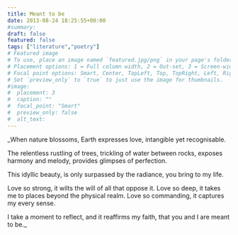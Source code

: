 ```yaml
---
title: Meant to be
date: 2013-08-24 18:25:55+00:00
#summary:
draft: false
featured: false
tags: ["literature","poetry"]
# Featured image
# To use, place an image named `featured.jpg/png` in your page's folder.
# Placement options: 1 = Full column width, 2 = Out-set, 3 = Screen-width
# Focal point options: Smart, Center, TopLeft, Top, TopRight, Left, Right, BottomLeft, Bottom, BottomRight
# Set `preview_only` to `true` to just use the image for thumbnails.
#image:
#  placement: 3
#  caption: ""
#  focal_point: "Smart"
#  preview_only: false
#  alt_text:
---
```


_When nature blossoms,
Earth expresses love,
intangible yet recognisable.

The relentless rustling of trees,
trickling of water between rocks,
exposes harmony and melody,
provides glimpses of perfection.

This idyllic beauty,
is only surpassed by the radiance,
you bring to my life.

Love so strong, it wilts the will of all that oppose it.
Love so deep, it takes me to places beyond the physical realm.
Love so commanding, it captures my every sense.

I take a moment to reflect,
and it reaffirms my faith,
that you and I are meant to be._
